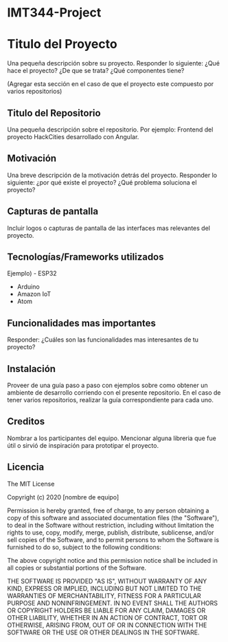 # IMT344-Project
# Titulo del Proyecto
Una pequeña descripción sobre su proyecto. 
Responder lo siguiente: ¿Qué hace el proyecto? ¿De que se trata? ¿Qué componentes tiene?

(Agregar esta sección en el caso de que el proyecto este compuesto por varios repositorios)
## Titulo del Repositorio
Una pequeña descripción sobre el repositorio. 
Por ejemplo: Frontend del proyecto HackCities desarrollado con Angular. 

## Motivación
Una breve descripción de la motivación detrás del proyecto.
Responder lo siguiente: ¿por qué existe el proyecto? ¿Qué problema soluciona el proyecto?

## Capturas de pantalla
Incluir logos o capturas de pantalla de las interfaces mas relevantes del proyecto.

## Tecnologías/Frameworks utilizados
Ejemplo) - ESP32
- Arduino 
- Amazon IoT 
- Atom

## Funcionalidades mas importantes
Responder: ¿Cuáles son las funcionalidades mas interesantes de tu proyecto?

## Instalación
Proveer de una guía paso a paso con ejemplos sobre como obtener un ambiente de desarrollo corriendo con el presente repositorio. 
En el caso de tener varios repositorios, realizar la guía correspondiente para cada uno.

## Creditos
Nombrar a los participantes del equipo. Mencionar alguna libreria que fue útil o sirvió de inspiración para prototipar el proyecto. 

## Licencia

The MIT License

Copyright (c) 2020 [nombre de equipo]

Permission is hereby granted, free of charge, to any person obtaining a copy
of this software and associated documentation files (the "Software"), to deal
in the Software without restriction, including without limitation the rights
to use, copy, modify, merge, publish, distribute, sublicense, and/or sell
copies of the Software, and to permit persons to whom the Software is
furnished to do so, subject to the following conditions:

The above copyright notice and this permission notice shall be included in
all copies or substantial portions of the Software.

THE SOFTWARE IS PROVIDED "AS IS", WITHOUT WARRANTY OF ANY KIND, EXPRESS OR
IMPLIED, INCLUDING BUT NOT LIMITED TO THE WARRANTIES OF MERCHANTABILITY,
FITNESS FOR A PARTICULAR PURPOSE AND NONINFRINGEMENT. IN NO EVENT SHALL THE
AUTHORS OR COPYRIGHT HOLDERS BE LIABLE FOR ANY CLAIM, DAMAGES OR OTHER
LIABILITY, WHETHER IN AN ACTION OF CONTRACT, TORT OR OTHERWISE, ARISING FROM,
OUT OF OR IN CONNECTION WITH THE SOFTWARE OR THE USE OR OTHER DEALINGS IN
THE SOFTWARE.
